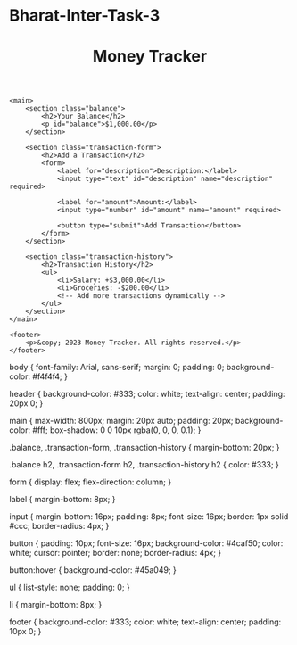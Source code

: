 # Bharat-Inter-Task-3
<!DOCTYPE html>
<html lang="en">
<head>
    <meta charset="UTF-8">
    <meta name="viewport" content="width=device-width, initial-scale=1.0">
    <link rel="stylesheet" href="style.css">
    <title>Money Tracker</title>
</head>
<body>
    <header>
        <h1>Money Tracker</h1>
    </header>

    <main>
        <section class="balance">
            <h2>Your Balance</h2>
            <p id="balance">$1,000.00</p>
        </section>

        <section class="transaction-form">
            <h2>Add a Transaction</h2>
            <form>
                <label for="description">Description:</label>
                <input type="text" id="description" name="description" required>

                <label for="amount">Amount:</label>
                <input type="number" id="amount" name="amount" required>

                <button type="submit">Add Transaction</button>
            </form>
        </section>

        <section class="transaction-history">
            <h2>Transaction History</h2>
            <ul>
                <li>Salary: +$3,000.00</li>
                <li>Groceries: -$200.00</li>
                <!-- Add more transactions dynamically -->
            </ul>
        </section>
    </main>

    <footer>
        <p>&copy; 2023 Money Tracker. All rights reserved.</p>
    </footer>
</body>
</html>
</body>
</html>



body {
    font-family: Arial, sans-serif;
    margin: 0;
    padding: 0;
    background-color: #f4f4f4;
}

header {
    background-color: #333;
    color: white;
    text-align: center;
    padding: 20px 0;
}

main {
    max-width: 800px;
    margin: 20px auto;
    padding: 20px;
    background-color: #fff;
    box-shadow: 0 0 10px rgba(0, 0, 0, 0.1);
}

.balance, .transaction-form, .transaction-history {
    margin-bottom: 20px;
}

.balance h2, .transaction-form h2, .transaction-history h2 {
    color: #333;
}

form {
    display: flex;
    flex-direction: column;
}

label {
    margin-bottom: 8px;
}

input {
    margin-bottom: 16px;
    padding: 8px;
    font-size: 16px;
    border: 1px solid #ccc;
    border-radius: 4px;
}

button {
    padding: 10px;
    font-size: 16px;
    background-color: #4caf50;
    color: white;
    cursor: pointer;
    border: none;
    border-radius: 4px;
}

button:hover {
    background-color: #45a049;
}

ul {
    list-style: none;
    padding: 0;
}

li {
    margin-bottom: 8px;
}

footer {
    background-color: #333;
    color: white;
    text-align: center;
    padding: 10px 0;
}
